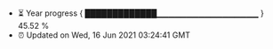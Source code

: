 - ⏳ Year progress { █████████████▁▁▁▁▁▁▁▁▁▁▁▁▁▁▁▁▁ } 45.52 %
- ⏰ Updated on Wed, 16 Jun 2021 03:24:41 GMT

